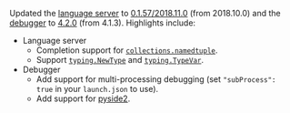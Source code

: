 Updated the [language server](https://github.com/Microsoft/python-language-server) to [0.1.57/2018.11.0](https://github.com/Microsoft/python-language-server/releases/tag/2018.11.0) (from 2018.10.0)
and the [debugger](https://pypi.org/project/ptvsd/) to
[4.2.0](https://github.com/Microsoft/ptvsd/releases/tag/v4.2.0) (from 4.1.3). Highlights include:
* Language server
  - Completion support for [`collections.namedtuple`](https://docs.python.org/3/library/collections.html#collections.namedtuple).
  - Support [`typing.NewType`](https://docs.python.org/3/library/typing.html#typing.NewType)
    and [`typing.TypeVar`](https://docs.python.org/3/library/typing.html#typing.TypeVar).
* Debugger
  - Add support for multi-processing debugging (set `"subProcess": true` in your `launch.json` to use).
  - Add support for [pyside2](https://pypi.org/project/PySide2/).
